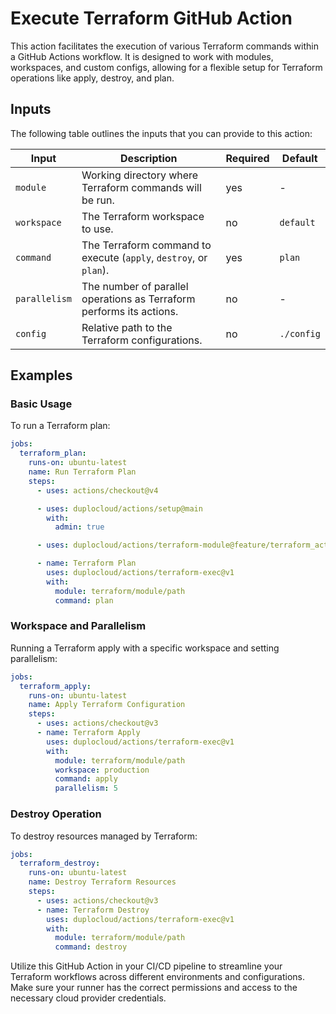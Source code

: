 # Execute Terraform GitHub Action

This action facilitates the execution of various Terraform commands within a GitHub Actions workflow. It is designed to work with modules, workspaces, and custom configs, allowing for a flexible setup for Terraform operations like apply, destroy, and plan.

## Inputs

The following table outlines the inputs that you can provide to this action:

| Input         | Description                                                          | Required | Default    |
|---------------|----------------------------------------------------------------------|----------|------------|
| `module`      | Working directory where Terraform commands will be run.              | yes      | -          |
| `workspace`   | The Terraform workspace to use.                                      | no       | `default`  |
| `command`     | The Terraform command to execute (`apply`, `destroy`, or `plan`).    | yes      | `plan`     |
| `parallelism` | The number of parallel operations as Terraform performs its actions. | no       | -          |
| `config`      | Relative path to the Terraform configurations.                       | no       | `./config` |

## Examples

### Basic Usage

To run a Terraform plan:

```yaml
jobs:
  terraform_plan:
    runs-on: ubuntu-latest
    name: Run Terraform Plan
    steps:
      - uses: actions/checkout@v4

      - uses: duplocloud/actions/setup@main
        with:
          admin: true

      - uses: duplocloud/actions/terraform-module@feature/terraform_actions_updates

      - name: Terraform Plan
        uses: duplocloud/actions/terraform-exec@v1
        with:
          module: terraform/module/path
          command: plan
```

### Workspace and Parallelism

Running a Terraform apply with a specific workspace and setting parallelism:

```yaml
jobs:
  terraform_apply:
    runs-on: ubuntu-latest
    name: Apply Terraform Configuration
    steps:
      - uses: actions/checkout@v3
      - name: Terraform Apply
        uses: duplocloud/actions/terraform-exec@v1
        with:
          module: terraform/module/path
          workspace: production
          command: apply
          parallelism: 5
```

### Destroy Operation

To destroy resources managed by Terraform:

```yaml
jobs:
  terraform_destroy:
    runs-on: ubuntu-latest
    name: Destroy Terraform Resources
    steps:
      - uses: actions/checkout@v3
      - name: Terraform Destroy
        uses: duplocloud/actions/terraform-exec@v1
        with:
          module: terraform/module/path
          command: destroy
```

Utilize this GitHub Action in your CI/CD pipeline to streamline your Terraform workflows across different environments and configurations. Make sure your runner has the correct permissions and access to the necessary cloud provider credentials.